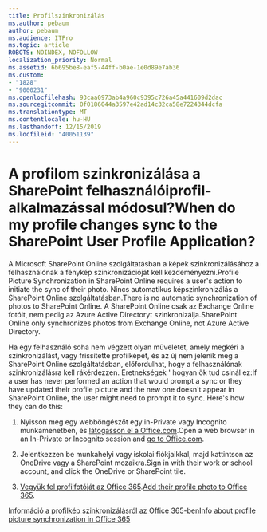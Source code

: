 ```yaml
---
title: Profilszinkronizálás
ms.author: pebaum
author: pebaum
ms.audience: ITPro
ms.topic: article
ROBOTS: NOINDEX, NOFOLLOW
localization_priority: Normal
ms.assetid: 6b695be8-eaf5-44ff-b0ae-1e0d89e7ab36
ms.custom:
- "1828"
- "9000231"
ms.openlocfilehash: 93caa0973ab4a960c9395c726a45a441609d2dac
ms.sourcegitcommit: 0f0186044a3597e42ad14c32ca58e7224344dcfa
ms.translationtype: MT
ms.contentlocale: hu-HU
ms.lasthandoff: 12/15/2019
ms.locfileid: "40051139"
---
```

# <a name="when-do-my-profile-changes-sync-to-the-sharepoint-user-profile-application"></a><span data-ttu-id="375f1-102">A profilom szinkronizálása a SharePoint felhasználóiprofil-alkalmazással módosul?</span><span class="sxs-lookup"><span data-stu-id="375f1-102">When do my profile changes sync to the SharePoint User Profile Application?</span></span>

<span data-ttu-id="375f1-103">A Microsoft SharePoint Online szolgáltatásban a képek szinkronizálásához a felhasználónak a fénykép szinkronizációját kell kezdeményezni.</span><span class="sxs-lookup"><span data-stu-id="375f1-103">Profile Picture Synchronization in SharePoint Online requires a user's action to initiate the sync of their photo.</span></span> <span data-ttu-id="375f1-104">Nincs automatikus képszinkronizálás a SharePoint Online szolgáltatásban.</span><span class="sxs-lookup"><span data-stu-id="375f1-104">There is no automatic synchronization of photos to SharePoint Online.</span></span> <span data-ttu-id="375f1-105">A SharePoint Online csak az Exchange Online fotóit, nem pedig az Azure Active Directoryt szinkronizálja.</span><span class="sxs-lookup"><span data-stu-id="375f1-105">SharePoint Online only synchronizes photos from Exchange Online, not Azure Active Directory.</span></span>

<span data-ttu-id="375f1-106">Ha egy felhasználó soha nem végzett olyan műveletet, amely megkéri a szinkronizálást, vagy frissítette profilképét, és az új nem jelenik meg a SharePoint Online szolgáltatásban, előfordulhat, hogy a felhasználónak szinkronizálásra kell rákérdezzen. Eretnekségek ' hogyan ők tud csinál ez:</span><span class="sxs-lookup"><span data-stu-id="375f1-106">If a user has never performed an action that would prompt a sync or they have updated their profile picture and the new one doesn't appear in SharePoint Online, the user might need to prompt it to sync. Here's how they can do this:</span></span>

1. <span data-ttu-id="375f1-107">Nyisson meg egy webböngészőt egy in-Private vagy Incognito munkamenetben, és [látogasson el a Office.com](http://www.office.com/).</span><span class="sxs-lookup"><span data-stu-id="375f1-107">Open a web browser in an In-Private or Incognito session and [go to Office.com](http://www.office.com/).</span></span>

2. <span data-ttu-id="375f1-108">Jelentkezzen be munkahelyi vagy iskolai fiókjaikkal, majd kattintson az OneDrive vagy a SharePoint mozaikra.</span><span class="sxs-lookup"><span data-stu-id="375f1-108">Sign in with their work or school account, and click the OneDrive or SharePoint tile.</span></span>

3. <span data-ttu-id="375f1-109">[Vegyük fel profilfotóját az Office 365](https://support.office.com/article/Add-your-profile-photo-to-Office-365-2eaf93fd-b3f1-43b9-9cdc-bdcd548435b7).</span><span class="sxs-lookup"><span data-stu-id="375f1-109">[Add their profile photo to Office 365](https://support.office.com/article/Add-your-profile-photo-to-Office-365-2eaf93fd-b3f1-43b9-9cdc-bdcd548435b7).</span></span>

[<span data-ttu-id="375f1-110">Információ a profilkép szinkronizálásról az Office 365-ben</span><span class="sxs-lookup"><span data-stu-id="375f1-110">Info about profile picture synchronization in Office 365</span></span>](https://support.office.com/article/Information-about-user-profile-synchronization-in-SharePoint-Online-177eb196-5887-43c9-84c3-b98a43d35129)

